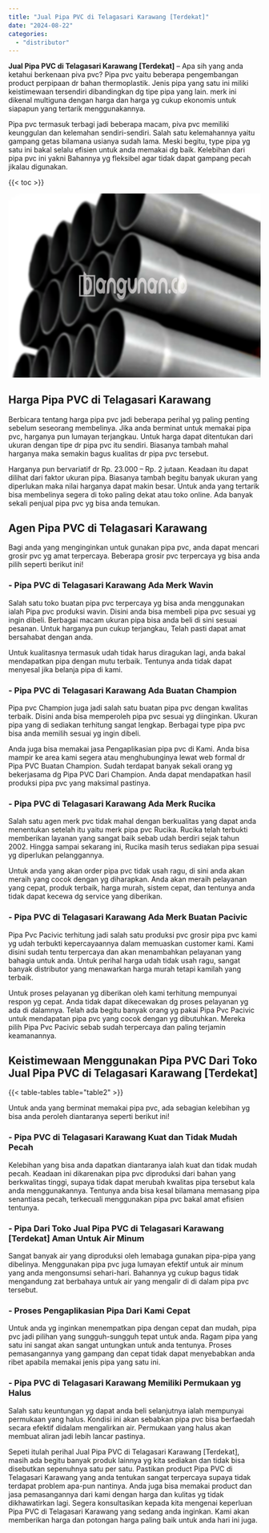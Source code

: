 ```yaml
---
title: "Jual Pipa PVC di Telagasari Karawang [Terdekat]"
date: "2024-08-22"
categories: 
  - "distributor"
---
```


**Jual Pipa PVC di Telagasari Karawang \[Terdekat\]** – Apa sih yang anda ketahui berkenaan piva pvc? Pipa pvc yaitu beberapa pengembangan product perpipaan dr bahan thermoplastik. Jenis pipa yang satu ini miliki keistimewaan tersendiri dibandingkan dg tipe pipa yang lain. merk ini dikenal multiguna dengan harga dan harga yg cukup ekonomis untuk siapapun yang tertarik menggunakannya.

Pipa pvc termasuk terbagi jadi beberapa macam, piva pvc memiliki keunggulan dan kelemahan sendiri-sendiri. Salah satu kelemahannya yaitu gampang getas bilamana usianya sudah lama. Meski begitu, type pipa yg satu ini bakal selalu efisien untuk anda memakai dg baik. Kelebihan dari pipa pvc ini yakni Bahannya yg fleksibel agar tidak dapat gampang pecah jikalau digunakan.

{{< toc >}}

![Jual Pipa PVC di Telagasari Karawang [Terdekat]](/images/jaul-pipa-pvc-59.png)

## Harga Pipa PVC di Telagasari Karawang

Berbicara tentang harga pipa pvc jadi beberapa perihal yg paling penting sebelum seseorang membelinya. Jika anda berminat untuk memakai pipa pvc, harganya pun lumayan terjangkau. Untuk harga dapat ditentukan dari ukuran dengan tipe dr pipa pvc itu sendiri. Biasanya tambah mahal harganya maka semakin bagus kualitas dr pipa pvc tersebut.

Harganya pun bervariatif dr Rp. 23.000 – Rp. 2 jutaan. Keadaan itu dapat dilihat dari faktor ukuran pipa. Biasanya tambah begitu banyak ukuran yang diperlukan maka nilai harganya dapat makin besar. Untuk anda yang tertarik bisa membelinya segera di toko paling dekat atau toko online. Ada banyak sekali penjual pipa pvc yg bisa anda temukan.

## Agen Pipa PVC di Telagasari Karawang

Bagi anda yang menginginkan untuk gunakan pipa pvc, anda dapat mencari grosir pvc yg amat terpercaya. Beberapa grosir pvc terpercaya yg bisa anda pilih seperti berikut ini!

### \- Pipa PVC di Telagasari Karawang Ada Merk Wavin

Salah satu toko buatan pipa pvc terpercaya yg bisa anda menggunakan ialah Pipa pvc produksi wavin. Disini anda bisa membeli pipa pvc sesuai yg ingin dibeli. Berbagai macam ukuran pipa bisa anda beli di sini sesuai pesanan. Untuk harganya pun cukup terjangkau, Telah pasti dapat amat bersahabat dengan anda.

Untuk kualitasnya termasuk udah tidak harus diragukan lagi, anda bakal mendapatkan pipa dengan mutu terbaik. Tentunya anda tidak dapat menyesal jika belanja pipa di kami.

### \- Pipa PVC di Telagasari Karawang Ada Buatan Champion

Pipa pvc Champion juga jadi salah satu buatan pipa pvc dengan kwalitas terbaik. Disini anda bisa memperoleh pipa pvc sesuai yg diinginkan. Ukuran pipa yang di sediakan terhitung sangat lengkap. Berbagai type pipa pvc bisa anda memilih sesuai yg ingin dibeli.

Anda juga bisa memakai jasa Pengaplikasian pipa pvc di Kami. Anda bisa mampir ke area kami segera atau menghubunginya lewat web formal dr Pipa PVC Buatan Champion. Sudah terdapat banyak sekali orang yg bekerjasama dg Pipa PVC Dari Champion. Anda dapat mendapatkan hasil produksi pipa pvc yang maksimal pastinya.

### \- Pipa PVC di Telagasari Karawang Ada Merk Rucika

Salah satu agen merk pvc tidak mahal dengan berkualitas yang dapat anda menentukan setelah itu yaitu merk pipa pvc Rucika. Rucika telah terbukti memberikan layanan yang sangat baik sebab udah berdiri sejak tahun 2002. Hingga sampai sekarang ini, Rucika masih terus sediakan pipa sesuai yg diperlukan pelanggannya.

Untuk anda yang akan order pipa pvc tidak usah ragu, di sini anda akan meraih yang cocok dengan yg diharapkan. Anda akan meraih pelayanan yang cepat, produk terbaik, harga murah, sistem cepat, dan tentunya anda tidak dapat kecewa dg service yang diberikan.

### \- Pipa PVC di Telagasari Karawang Ada Merk Buatan Pacivic

Pipa Pvc Pacivic terhitung jadi salah satu produksi pvc grosir pipa pvc kami yg udah terbukti kepercayaannya dalam memuaskan customer kami. Kami disini sudah tentu terpercaya dan akan menambahkan pelayanan yang bahagia untuk anda. Untuk perihal harga udah tidak usah ragu, sangat banyak distributor yang menawarkan harga murah tetapi kamilah yang terbaik.

Untuk proses pelayanan yg diberikan oleh kami terhitung mempunyai respon yg cepat. Anda tidak dapat dikecewakan dg proses pelayanan yg ada di dalamnya. Telah ada begitu banyak orang yg pakai Pipa Pvc Pacivic untuk mendapatan pipa pvc yang cocok dengan yg dibutuhkan. Mereka pilih Pipa Pvc Pacivic sebab sudah terpercaya dan paling terjamin keamanannya.

## Keistimewaan Menggunakan Pipa PVC Dari Toko Jual Pipa PVC di Telagasari Karawang \[Terdekat\]

{{< table-tables table="table2" >}}

Untuk anda yang berminat memakai pipa pvc, ada sebagian kelebihan yg bisa anda peroleh diantaranya seperti berikut ini!

### \- Pipa PVC di Telagasari Karawang Kuat dan Tidak Mudah Pecah

Kelebihan yang bisa anda dapatkan diantaranya ialah kuat dan tidak mudah pecah. Keadaan ini dikarenakan pipa pvc diproduksi dari bahan yang berkwalitas tinggi, supaya tidak dapat merubah kwalitas pipa tersebut kala anda menggunakannya. Tentunya anda bisa kesal bilamana memasang pipa senantiasa pecah, terkecuali menggunakan pipa pvc bakal amat efisien tentunya.

### \- Pipa Dari Toko Jual Pipa PVC di Telagasari Karawang \[Terdekat\] Aman Untuk Air Minum

Sangat banyak air yang diproduksi oleh lemabaga gunakan pipa-pipa yang dibelinya. Menggunakan pipa pvc juga lumayan efektif untuk air minum yang anda mengonsumsi sehari-hari. Bahannya yg cukup bagus tidak mengandung zat berbahaya untuk air yang mengalir di di dalam pipa pvc tersebut.

### \- Proses Pengaplikasian Pipa Dari Kami Cepat

Untuk anda yg inginkan menempatkan pipa dengan cepat dan mudah, pipa pvc jadi pilihan yang sungguh-sungguh tepat untuk anda. Ragam pipa yang satu ini sangat akan sangat untungkan untuk anda tentunya. Proses pemasangannya yang gampang dan cepat tidak dapat menyebabkan anda ribet apabila memakai jenis pipa yang satu ini.

### \- Pipa PVC di Telagasari Karawang Memiliki Permukaan yg Halus

Salah satu keuntungan yg dapat anda beli selanjutnya ialah mempunyai permukaan yang halus. Kondisi ini akan sebabkan pipa pvc bisa berfaedah secara efektif didalam mengalirkan air. Permukaan yang halus akan membuat aliran jadi lebih lancar pastinya.

Sepeti itulah perihal Jual Pipa PVC di Telagasari Karawang \[Terdekat\], masih ada begitu banyak produk lainnya yg kita sediakan dan tidak bisa disebutkan sepenuhnya satu per satu. Pastikan product Pipa PVC di Telagasari Karawang yang anda tentukan sangat terpercaya supaya tidak terdapat problem apa-pun nantinya. Anda juga bisa memakai product dan jasa pemasangannya dari kami dengan harga dan kulitas yg tidak dikhawatirkan lagi. Segera konsultasikan kepada kita mengenai keperluan Pipa PVC di Telagasari Karawang yang sedang anda inginkan. Kami akan memberikan harga dan potongan harga paling baik untuk anda hari ini juga.
